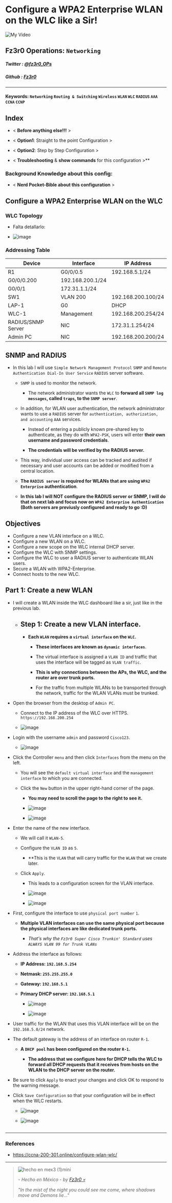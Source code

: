 
# Configure a WPA2 Enterprise WLAN on the WLC like a Sir!

![My Video](https://user-images.githubusercontent.com/94720207/165892585-b830998d-d7c5-43b4-a3ad-f71a07b9077e.gif)

## Fz3r0 Operations: `Networking`

##### Twitter  : [@fz3r0_OPs](https://twitter.com/Fz3r0_OPs) 
##### Github  : [Fz3r0](https://github.com/fz3r0) 

---

#### Keywords: `Networking` `Routing & Switching` `Wireless` `WLAN` `WLC` `RADIUS` `AAA` `CCNA` `CCNP` 
  
## Index

- < **Before anything else!!!** >

- < **Option1**: Straight to the point Configuration >

- < **Option2**: Step by Step Configuration >

- < **Troubleshooting** & **show commands** for this configuration >** 

### Background Knowledge about this config:

- < **Nerd Pocket-Bible about this configuration** >

## Configure a WPA2 Enterprise WLAN on the WLC

### WLC Topology

- Falta detallarlo:

- ![image](https://user-images.githubusercontent.com/94720207/172326073-8e9a3773-dc92-4166-b432-1ce519b1369f.png)

### Addressing Table

| **Device**         | **Interface**     | **IP Address**      |
|--------------------|-------------------|---------------------|
| R1                 | G0/0/0.5          | 192.168.5.1/24      |
| G0/0/0.200         | 192.168.200.1/24  |                     |
| G0/0/1             | 172.31.1.1/24     |                     |
| SW1                | VLAN 200          | 192.168.200.100/24  |
| LAP-1              | G0                | DHCP                |
| WLC-1              | Management        | 192.168.200.254/24  |
| RADIUS/SNMP Server | NIC               | 172.31.1.254/24     |
| Admin PC           | NIC               | 192.168.200.200/24  |

## SNMP and RADIUS

- In this lab I will use `Simple Network Management Protocol` `SNMP` and `Remote Authentication Dial-In User Service` `RADIUS` server software. 

    - `SNMP` is used to monitor the network. 
    
        - The network administrator wants the `WLC` to **forward all `SNMP log messages`, called `traps`, to the `SNMP server`**.

    - In addition, for WLAN user authentication, the network administrator wants to use a `RADIUS` server for `authentication, authorization, and accounting` `AAA` services. 
    
        - Instead of entering a publicly known pre-shared key to authenticate, as they do with `WPA2-PSK`, users will enter **their own username and password credentials**. 
    
        - **The credentials will be verified by the RADIUS server.** 
        
    - This way, individual user access can be tracked and audited if necessary and user accounts can be added or modified from a central location. 
    
    - **The `RADIUS server` is required for WLANs that are using `WPA2 Enterprise` authentication**.
    
    - **In this lab I will NOT configure the RADIUS server or SNMP, I will do that on next lab and focus now on `WPA2 Enterprise Authentication` (Both servers are previusly configured and ready to go :D)**

## Objectives

- Configure a new VLAN interface on a WLC.
- Configure a new WLAN on a WLC.
- Configure a new scope on the WLC internal DHCP server.
- Configure the WLC with SNMP settings.
- Configure the WLC to user a RADIUS server to authenticate WLAN users.
- Secure a WLAN with WPA2-Enterprise.
- Connect hosts to the new WLC.

## Part 1: Create a new WLAN

- I will create a WLAN inside the WLC dashboard like a sir, just like in the previous lab. 

    - ## Step 1: Create a new VLAN interface.

        - **Each `WLAN` requires a `virtual interface` on the `WLC`.** 
        
            - **These interfaces are known as `dynamic interfaces`**. 
            
            - The virtual interface is assigned a `VLAN ID` and traffic that uses the interface will be tagged as `VLAN traffic`. 
            
            - **This is why connections between the APs, the WLC, and the router are over trunk ports.** 
            
            - For the traffic from multiple WLANs to be transported through the network, traffic for the WLAN VLANs must be trunked.

- Open the browser from the desktop of `Admin PC`. 

    - Connect to the IP address of the WLC over HTTPS. `https://192.168.200.254`
    
    - ![image](https://user-images.githubusercontent.com/94720207/172330898-413724fc-7491-4ab0-ae00-01e11310d758.png)
 
- Login with the username `admin` and password `Cisco123`.

    - ![image](https://user-images.githubusercontent.com/94720207/172331931-d44136ad-43af-422e-9bfe-08e40c8915e1.png)

- Click the Controller `menu` and then click `Interfaces` from the menu on the left. 

    - You will see the `default virtual interface` and the `management interface` to which you are connected.

    - Click the `New` button in the upper right-hand corner of the page. 
    
        - **You may need to scroll the page to the right to see it.**
        
        - ![image](https://user-images.githubusercontent.com/94720207/172333193-70b89efb-44e4-4efb-93ab-96b9805175bc.png)
        
        - ![image](https://user-images.githubusercontent.com/94720207/172333409-7076403f-7190-47dc-917c-41af01c42b62.png)

- Enter the name of the new interface. 

    - We will call it `WLAN-5`. 
    
    - Configure the `VLAN ID` as `5`. 
    
        - **This is the `VLAN` that will carry traffic for the `WLAN` that we create later. 
        
    - Click `Apply`. 
    
        - This leads to a configuration screen for the VLAN interface.
        
        - ![image](https://user-images.githubusercontent.com/94720207/172334030-30cc4da1-1f54-4b3d-91bc-7ff58a101369.png)

        - ![image](https://user-images.githubusercontent.com/94720207/172334177-b7b90e17-ed4f-4786-af33-9b1692edc1af.png)

- First, configure the interface to use `physical port number` `1`. 

    - **Multiple VLAN interfaces can use the same physical port because the physical interfaces are like dedicated trunk ports.**
    
        - _That's why the `Fz3r0 Super Cisco Trunkin' Standard` uses `ALWAYS VLAN 99 for Trunk VLANs`_ 

- Address the interface as follows:

    - **IP Address: `192.168.5.254`**
    - **Netmask: `255.255.255.0`**
    - **Gateway: `192.168.5.1`**
    - **Primary DHCP server: `192.168.5.1`**
    
        - ![image](https://user-images.githubusercontent.com/94720207/172335705-102d8efa-e5f3-4224-972c-f6219aace3d3.png)
        
        - ![image](https://user-images.githubusercontent.com/94720207/172425886-97f31007-91e2-4da5-8d6f-699e8396adf8.png)
 
- User traffic for the WLAN that uses this VLAN interface will be on the `192.168.5.0/24` network. 

- The default gateway is the address of an interface on router `R-1`. 

    - **A `DHCP pool` has been configured on the router `R-1`.**
    
        - **The address that we configure here for DHCP tells the WLC to forward all DHCP requests that it receives from hosts on the WLAN to the DHCP server on the router.**

- Be sure to click `Apply` to enact your changes and click OK to respond to the warning message. 

- Click `Save Configuration` so that your configuration will be in effect when the WLC restarts.

    - ![image](https://user-images.githubusercontent.com/94720207/172426598-fdf792a1-aae4-423f-8c50-3163c583c252.png)
    
    - ![image](https://user-images.githubusercontent.com/94720207/172426799-2bc32630-9c3e-434c-9b02-540d17a3081b.png)

## 
 



 




 
---

### References

- https://ccna-200-301.online/configure-wlan-wlc/

---

> ![hecho en mex3 (1)mini](https://user-images.githubusercontent.com/94720207/163919294-2754caa3-c98c-4df3-b782-00703e4d3343.png)
>
> _- Hecho en México - by [Fz3r0 💀](https://github.com/Fz3r0/)_ 
>
> _"In the mist of the night you could see me come, where shadows move and Demons lie..."_ 
